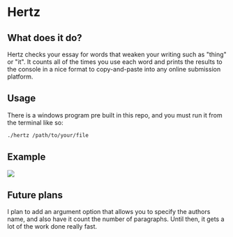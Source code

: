 # Hertz

## What does it do?
Hertz checks your essay for words that weaken your writing such as "thing" or "it".
It counts all of the times you use each word and prints the results to the console in a nice format to copy-and-paste into any online submission platform.

## Usage
There is a windows program pre built in this repo, and you must run it from the terminal like so:
```bash
./hertz /path/to/your/file
```

## Example

<a href="https://asciinema.org/a/HFxBzWmBYczAaADWAmDAwJALH" target="_blank"><img src="https://asciinema.org/a/HFxBzWmBYczAaADWAmDAwJALH.svg" /></a>

## Future plans
I plan to add an argument option that allows you to specify the authors name, and also have it count the number of paragraphs. 
Until then, it gets a lot of the work done really fast. 
